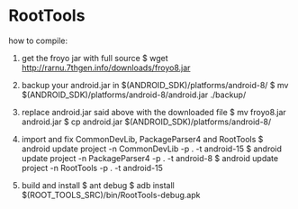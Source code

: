RootTools
========

how to compile:

1) get the froyo jar with full source
   $ wget http://rarnu.7thgen.info/downloads/froyo8.jar

2) backup your android.jar in $(ANDROID_SDK)/platforms/android-8/
   $ mv $(ANDROID_SDK)/platforms/android-8/android.jar ./backup/

3) replace android.jar said above with the downloaded file
   $ mv froyo8.jar android.jar
   $ cp android.jar $(ANDROID_SDK)/platforms/android-8/

4) import and fix CommonDevLib, PackageParser4 and RootTools
   $ android update project -n CommonDevLib -p . -t android-15
   $ android update project -n PackageParser4 -p . -t android-8
   $ android update project -n RootTools -p . -t android-15

5) build and install
   $ ant debug
   $ adb install $(ROOT_TOOLS_SRC)/bin/RootTools-debug.apk

